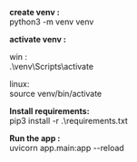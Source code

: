 <strong>create venv :</strong><br>
python3 -m venv venv

<strong>activate venv : </strong><br>

win :<br> 
.\venv\Scripts\activate

linux:<br>
source venv/bin/activate<br>


<strong>Install requirements:</strong><br>
pip3 install -r .\requirements.txt  

<strong>Run the app :</strong><br>
uvicorn app.main:app --reload
